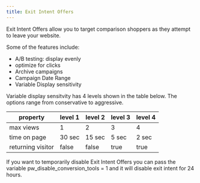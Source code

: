 ```yaml
---
title: Exit Intent Offers
---
```


Exit Intent Offers allow you to target comparison shoppers as they attempt to leave your website.

Some of the features include:

- A/B testing: display evenly
- optimize for clicks
- Archive campaigns
- Campaign Date Range
- Variable Display sensitivity

Variable display sensitvity has 4 levels shown in the table below. The options range from conservative to aggressive.

| property | level 1 | level 2 | level 3 | level 4 |
|-------------|----------|----------|-----------|----------|
| max views | 1 | 2 | 3 | 4 |
| time on page | 30 sec | 15 sec | 5 sec | 2 sec | 
| returning visitor | false | false | true | true |

If you want to temporarily disable Exit Intent Offers you can pass the variable pw_disable_conversion_tools = 1 and it will disable exit intent for 24 hours.